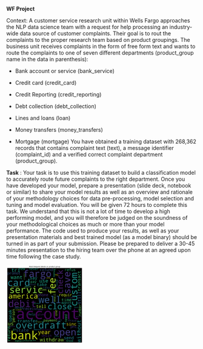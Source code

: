 **WF Project**

Context: A customer service research unit within Wells Fargo approaches the NLP data science team with a request for help processing an industry-wide data source of customer complaints. Their goal is to rout the complaints to the proper research team based on product groupings. The business unit receives complaints in the form of free form text and wants to route the complaints to one of seven different departments (product_group name in the data in parenthesis):

* Bank account or service (bank_service)

* Credit card (credit_card)

* Credit Reporting (credit_reporting)

* Debt collection (debt_collection)

* Lines and loans (loan)

* Money transfers (money_transfers)

* Mortgage (mortgage) You have obtained a training dataset with 268,362 records that contains complaint text (text), a message identifier (complaint_id) and a verified correct complaint department (product_group).


**Task** : Your task is to use this training dataset to build a classification model to accurately route future complaints to the right department. Once you have developed your model, prepare a presentation (slide deck, notebook or similar) to share your model results as well as an overview and rationale of your methodology choices for data pre-processing, model selection and tuning and model evaluation. You will be given 72 hours to complete this task. We understand that this is not a lot of time to develop a high performing model, and you will therefore be judged on the soundness of your methodological choices as much or more than your model performance. The code used to produce your results, as well as your presentation materials and best trained model (as a model binary) should be turned in as part of your submission. Please be prepared to deliver a 30-45 minutes presentation to the hiring team over the phone at an agreed upon time following the case study.


<img src="wordcloud.jpg" width="40%"/>

